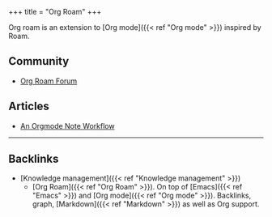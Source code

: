+++
title = "Org Roam"
+++


Org roam is an extension to [Org mode]({{< ref "Org mode" >}}) inspired by Roam.

## Community
-   [Org Roam Forum](https://org-roam.discourse.group/)


## Articles
-   [An Orgmode Note Workflow](https://rgoswami.me/posts/org-note-workflow/)



---
## Backlinks
* [Knowledge management]({{< ref "Knowledge management" >}})
	* [Org Roam]({{< ref "Org Roam" >}}). On top of [Emacs]({{< ref "Emacs" >}}) and [Org mode]({{< ref "Org mode" >}}). Backlinks, graph, [Markdown]({{< ref "Markdown" >}}) as well as Org support.

